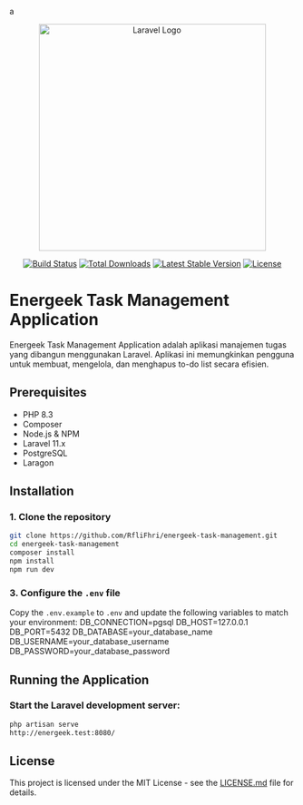 a<p align="center"><a href="https://laravel.com" target="_blank"><img src="https://raw.githubusercontent.com/laravel/art/master/logo-lockup/5%20SVG/2%20CMYK/1%20Full%20Color/laravel-logolockup-cmyk-red.svg" width="400" alt="Laravel Logo"></a></p>

<p align="center">
<a href="https://github.com/laravel/framework/actions"><img src="https://github.com/laravel/framework/workflows/tests/badge.svg" alt="Build Status"></a>
<a href="https://packagist.org/packages/laravel/framework"><img src="https://img.shields.io/packagist/dt/laravel/framework" alt="Total Downloads"></a>
<a href="https://packagist.org/packages/laravel/framework"><img src="https://img.shields.io/packagist/v/laravel/framework" alt="Latest Stable Version"></a>
<a href="https://packagist.org/packages/laravel/framework"><img src="https://img.shields.io/packagist/l/laravel/framework" alt="License"></a>
</p>

# Energeek Task Management Application

Energeek Task Management Application adalah aplikasi manajemen tugas yang dibangun menggunakan Laravel. Aplikasi ini memungkinkan pengguna untuk membuat, mengelola, dan menghapus to-do list secara efisien.

## Prerequisites

-   PHP 8.3
-   Composer
-   Node.js & NPM
-   Laravel 11.x
-   PostgreSQL
-   Laragon

## Installation

### 1. Clone the repository

```bash
git clone https://github.com/RfliFhri/energeek-task-management.git
cd energeek-task-management
composer install
npm install
npm run dev
```

### 3. Configure the `.env` file

Copy the `.env.example` to `.env` and update the following variables to match your environment:
DB_CONNECTION=pgsql
DB_HOST=127.0.0.1
DB_PORT=5432
DB_DATABASE=your_database_name
DB_USERNAME=your_database_username
DB_PASSWORD=your_database_password

## Running the Application

### Start the Laravel development server:

```bash
php artisan serve
http://energeek.test:8080/
```

## License

This project is licensed under the MIT License - see the [LICENSE.md](LICENSE.md) file for details.
